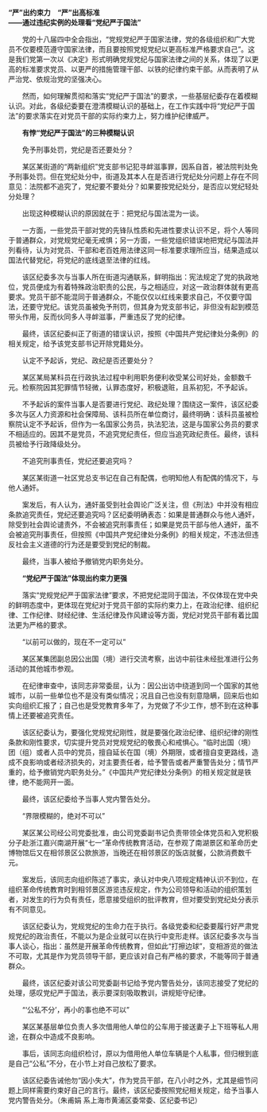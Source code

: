 **“严”出约束力　“严”出高标准  
——通过违纪实例的处理看“党纪严于国法”**

　　党的十八届四中全会指出，“党规党纪严于国家法律，党的各级组织和广大党员不仅要模范遵守国家法律，而且要按照党规党纪以更高标准严格要求自己”。这是我们党第一次以《决定》形式明确党规党纪与国家法律之间的关系，体现了以更高的标准要求党员、以更严的措施管理干部、以铁的纪律约束干部。从而表明了从严治党、依规治党的坚强决心。

　　然而，如何理解贯彻和落实“党纪严于国法”的要求，一些基层纪委存在着模糊认识。对此，各级纪委要在澄清模糊认识的基础上，在工作实践中将“党纪严于国法”的要求落实在对党员干部的实际约束力上，努力维护纪律威严。

　　**有悖“党纪严于国法”的三种模糊认识**

　　免予刑事处罚，党纪是否还要处分？

　　某区某街道的“两新组织”党支部书记犯寻衅滋事罪，因系自首，被法院判处免予刑事处罚。但在党纪处分中，街道及其本人在是否进行党纪处分问题上存在不同意见：法院都不追究了，党纪要不要处分？如果要按党纪处分，是否应以党纪轻处分处理？

　　出现这种模糊认识的原因就在于：把党纪与国法混为一谈。

　　一方面，一些党员干部对党的先锋队性质和先进性要求认识不足，将个人等同于普通群众，对党规党纪毫无戒惧；另一方面，一些党组织错误地把党纪与国法并列看待，认为对党员、干部和老百姓用法律这同一标准要求理所应当，结果造成以国法代替党纪，将党纪的底线退至法律的红线。

　　该区纪委多次与当事人所在街道沟通联系，鲜明指出：宪法规定了党的执政地位，党员便成为有着特殊政治职责的公民，与之相适应，对这一政治群体就有更高要求。党员干部不能混同于普通群众，不能仅仅以红线来要求自己，不仅要守国法，还要守党纪。该党员虽被免予刑罚，但其身为党支部书记，非但没有起到模范带头作用，反而伙同多人寻衅滋事，严重违反了党的纪律。

　　最终，该区纪委纠正了街道的错误认识，按照《中国共产党纪律处分条例》的相关规定，给予该党支部书记开除党籍处分。

　　认定不予起诉，党纪、政纪是否还要处分？

　　某区某局某科员在行政执法过程中利用职务便利收受某公司好处，金额数千元。检察院因其犯罪情节轻微，认罪态度好，积极退赃，且系初犯，不予起诉。

　　不予起诉的案件当事人是否要进行党纪、政纪处理？围绕这一案件，该区纪委多次与区人力资源和社会保障局、该科员所在单位商讨，最终明确：该科员虽被检察院认定不予起诉，但作为一名国家公务员，执法犯法，这是与国家公务员的要求不相适应的。因其不是党员，不追究党纪责任，但应当追究政纪责任。最终，该科员被给予行政降级处分。

　　不追究刑事责任，党纪还要追究吗？

　　某区某街道一社区党总支书记在自己有配偶，也明知他人有配偶的情况下，与他人通奸。

　　案发后，有人认为，通奸虽受到社会舆论广泛关注，但《刑法》中并没有相应条款追究责任，党纪还要追究吗？区纪委明确表态：如果是普通群众与他人通奸，除受到社会舆论谴责外，不会被追究刑事责任；如果是党员干部与他人通奸，虽不会被追究刑事责任，但按照《中国共产党纪律处分条例》的相关规定，不违法但违反社会主义道德的行为还是要受到党纪的制裁。

　　最终，当事人被给予撤销党内职务处分。

　　**“党纪严于国法”体现出约束力更强**

　　落实“党规党纪严于国家法律”要求，不把党纪混同于国法，不仅体现在党中央的鲜明态度中，更体现在党纪对于党员干部的实际约束力上，在政治纪律、组织纪律、工作纪律、财经纪律、生活纪律及作风建设等方面，党纪对党员干部有着比国法更为严格的要求。

　　“以前可以做的，现在不一定可以”

　　某区某集团副总因公出国（境）进行交流考察，出访中前往未经批准进行公务活动的其他城市参观。

　　在纪律审查中，该同志非常委屈，认为：因公出访中绕道到同一个国家的其他城市，以前一些单位也不是没有类似情况；况且自己也没有刻意隐瞒，回来后也如实向组织汇报了；自己也是受党教育多年了，为党做了不少工作，想不到在这种事情上还要被追究责任。

　　该区纪委认为，要强化党规党纪刚性，就是要强化政治纪律、组织纪律的刚性条款和刚性要求，切实提升党员对党规党纪的敬畏心和戒惧心。“临时出国（境）团（组）或者人员中的党员，擅自延长在国（境）外期限，或者擅自变更路线，造成不良影响或者经济损失的，对主要责任者，给予警告或者严重警告处分；情节严重的，给予撤销党内职务处分。”《中国共产党纪律处分条例》的相关规定就是铁律，绝不能网开一面。

　　最终，该区纪委给予当事人党内警告处分。

　　“界限模糊的，绝对不可以”

　　某区某公司经公司党委批准，由公司党委副书记负责带领全体党员和入党积极分子赴浙江嘉兴南湖开展“七一”革命传统教育活动，在参观了南湖景区和革命历史博物馆后又在相邻景区公款旅游，当晚还在相邻景区的饭店就餐，公款消费数千元。

　　案发后，该同志向组织陈述了事实，承认对中央八项规定精神认识不到位，在组织革命传统教育时到相邻景区游览违反规定，作为公司领导和活动的组织策划者，对发生的行为负有责任，愿意接受组织的批评教育，但对要受到党纪处分表示有不同意见。

　　该区纪委认为，党规党纪的生命力在于执行。各级党委和纪委要履行好严肃党规党纪的政治责任，不能以为是企业就可以在执行中变形走样。该区纪委多次与当事人谈心，指出：虽然是开展革命传统教育，但如此“打擦边球”，变相游览的做法不可取，尤其是作为党员领导干部，更应该对自己有严格的要求，不能等同于普通群众。

　　最终，该区纪委对该公司党委副书记给予党内警告处分，该同志接受了党纪的处理，感叹党纪严于国法，表示要深刻吸取教训，讲规矩守纪律。

　　“‘公私不分’，再小的事也绝不可以”

　　某区某基层单位负责人多次借用他人单位的公车用于接送妻子上下班等私人用途，在群众中造成不良影响。

　　事后，该同志向组织检讨，原以为借用他人单位车辆是个人私事，但归根到底是自己“公私”不分，在小节上对自己放松了要求。

　　该区纪委告诫他勿“因小失大”，作为党员干部，在八小时之外，尤其是细节问题上同样需要约束好自己的言行。最终，该区纪委按照党纪相关规定，给予当事人党内警告处分。（朱甫娟 系上海市黄浦区委常委、区纪委书记）